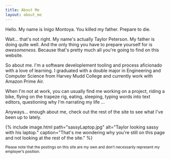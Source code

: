 ```yaml
---
title: About Me
layout: about_me
---
```


Hello. My name is Inigo Montoya. You killed my father. Prepare to die.

Wait... that's not right. My name's actually Taylor Peterson. My father is
doing quite well. And the only thing you have to prepare yourself for is
_awesomeness_. Because that's pretty much all you're going to find
on this website.

So about me. I'm a software developlement tooling and process aficionado with a
love of learning. I graduated with a double major in Engineering and Computer
Science from Harvey Mudd College and currently work with Amazon Prime Air.

When I'm not at work, you can usually find me working on a project, riding a bike,
flying on the trapeze rig, eating, sleeping, typing words into text editors,
questioning why I'm narrating my life ...

Anyways... enough about me, check out the rest of the site to see what I've been up to
lately.

{% include image.html
    path="sassyLaptop.jpg"
    alt="Taylor looking sassy with his laptop."
    caption="That's me wondering why you're still on this page and not looking
             at the rest of the site."
%}

<sub>Please note that the postings on this site are my own and don’t necessarily represent my employer’s position.</sub>
